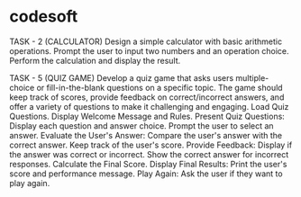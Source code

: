 # codesoft
TASK - 2 (CALCULATOR)
Design a simple calculator with basic arithmetic operations.
Prompt the user to input two numbers and an operation choice. 
Perform the calculation and display the result.





TASK - 5 (QUIZ GAME)
Develop a quiz game that asks users multiple-choice or fill-in-the-blank questions on a specific topic. The game
should keep track of scores, provide feedback on correct/incorrect answers, and offer a variety of questions to make
it challenging and engaging.
Load Quiz Questions.
Display Welcome Message and Rules.
Present Quiz Questions:
Display each question and answer choice.
Prompt the user to select an answer.
Evaluate the User's Answer:
Compare the user's answer with the correct answer.
Keep track of the user's score.
Provide Feedback:
Display if the answer was correct or incorrect.
Show the correct answer for incorrect responses.
Calculate the Final Score.
Display Final Results:
Print the user's score and performance message.
Play Again:
Ask the user if they want to play again.
